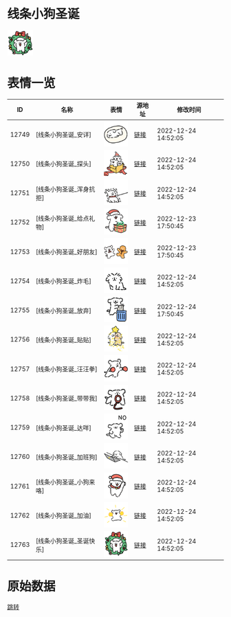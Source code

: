 # 线条小狗圣诞

<img src="./cover.png" height="60" alt="cover" />

# 表情一览

|ID|名称|表情|源地址|修改时间|
|----|----|----|----|----|
|12749|[线条小狗圣诞_安详]|<img src="./pic/012749_%5B线条小狗圣诞_安详%5D.png" height="60" alt="安详"/>|[链接](https://i0.hdslb.com/bfs/garb/item/05aba68a03937e0e261999c029a3a0bdc45ca50a.png)|2022-12-24 14:52:05|
|12750|[线条小狗圣诞_探头]|<img src="./pic/012750_%5B线条小狗圣诞_探头%5D.png" height="60" alt="探头"/>|[链接](https://i0.hdslb.com/bfs/garb/item/9c70fdfc927708a80bb821285d6a1c72982f5cb6.png)|2022-12-24 14:52:05|
|12751|[线条小狗圣诞_浑身抗拒]|<img src="./pic/012751_%5B线条小狗圣诞_浑身抗拒%5D.png" height="60" alt="浑身抗拒"/>|[链接](https://i0.hdslb.com/bfs/garb/item/55078373886ff56137ab00c5d52c1bbe38eeaedd.png)|2022-12-24 14:52:05|
|12752|[线条小狗圣诞_给点礼物]|<img src="./pic/012752_%5B线条小狗圣诞_给点礼物%5D.png" height="60" alt="给点礼物"/>|[链接](https://i0.hdslb.com/bfs/garb/item/df2fb2e0acd15318854bacd084480d24e06e68db.png)|2022-12-23 17:50:45|
|12753|[线条小狗圣诞_好朋友]|<img src="./pic/012753_%5B线条小狗圣诞_好朋友%5D.png" height="60" alt="好朋友"/>|[链接](https://i0.hdslb.com/bfs/garb/item/995302d7e50ebe1b983ce2ab02016664122a657e.png)|2022-12-23 17:50:45|
|12754|[线条小狗圣诞_炸毛]|<img src="./pic/012754_%5B线条小狗圣诞_炸毛%5D.png" height="60" alt="炸毛"/>|[链接](https://i0.hdslb.com/bfs/garb/item/5003fdefe89142b40384238ec2ba87d3b116902b.png)|2022-12-24 14:52:05|
|12755|[线条小狗圣诞_放弃]|<img src="./pic/012755_%5B线条小狗圣诞_放弃%5D.png" height="60" alt="放弃"/>|[链接](https://i0.hdslb.com/bfs/garb/item/52a16d3047fd83665eda299fec78efa7473e76b0.png)|2022-12-24 17:50:45|
|12756|[线条小狗圣诞_贴贴]|<img src="./pic/012756_%5B线条小狗圣诞_贴贴%5D.png" height="60" alt="贴贴"/>|[链接](https://i0.hdslb.com/bfs/garb/item/4d888543be50e87c2f19a6f4f20c8470fb1765b7.png)|2022-12-24 14:52:05|
|12757|[线条小狗圣诞_汪汪拳]|<img src="./pic/012757_%5B线条小狗圣诞_汪汪拳%5D.png" height="60" alt="汪汪拳"/>|[链接](https://i0.hdslb.com/bfs/garb/item/e1fe8d36b4c468007b248e2f0ca353b2f2dcbf2d.png)|2022-12-24 14:52:05|
|12758|[线条小狗圣诞_带带我]|<img src="./pic/012758_%5B线条小狗圣诞_带带我%5D.png" height="60" alt="带带我"/>|[链接](https://i0.hdslb.com/bfs/garb/item/ac3f4107ccb801bd85dbc170ef86ae7eb41efe49.png)|2022-12-24 14:52:05|
|12759|[线条小狗圣诞_达咩]|<img src="./pic/012759_%5B线条小狗圣诞_达咩%5D.png" height="60" alt="达咩"/>|[链接](https://i0.hdslb.com/bfs/garb/item/599e1b41b609a647ddc86c3681fcfeeec33dc0d1.png)|2022-12-24 14:52:05|
|12760|[线条小狗圣诞_加班狗]|<img src="./pic/012760_%5B线条小狗圣诞_加班狗%5D.png" height="60" alt="加班狗"/>|[链接](https://i0.hdslb.com/bfs/garb/item/98b490cb9d9df0653368b365c8a5080827b25bd5.png)|2022-12-24 14:52:05|
|12761|[线条小狗圣诞_小狗来咯]|<img src="./pic/012761_%5B线条小狗圣诞_小狗来咯%5D.png" height="60" alt="小狗来咯"/>|[链接](https://i0.hdslb.com/bfs/garb/item/4eb9d8419bfb04462399ef107650cdf8b9f6df7c.png)|2022-12-24 14:52:05|
|12762|[线条小狗圣诞_加油]|<img src="./pic/012762_%5B线条小狗圣诞_加油%5D.png" height="60" alt="加油"/>|[链接](https://i0.hdslb.com/bfs/garb/item/367136835e2a41d3d8af9df42122710c287a362a.png)|2022-12-24 14:52:05|
|12763|[线条小狗圣诞_圣诞快乐]|<img src="./pic/012763_%5B线条小狗圣诞_圣诞快乐%5D.png" height="60" alt="圣诞快乐"/>|[链接](https://i0.hdslb.com/bfs/garb/item/23a1be7418def0e5ea48e870701d3a0d286f0650.png)|2022-12-24 14:52:05|

# 原始数据

[跳转](./raw.json)


